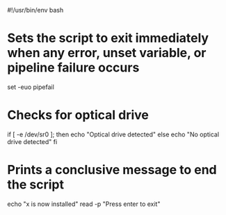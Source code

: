 #!/usr/bin/env bash

# Sets the script to exit immediately when any error, unset variable, or pipeline failure occurs
set -euo pipefail

# Checks for optical drive
if [ -e /dev/sr0 ]; then
    echo "Optical drive detected"
else
    echo "No optical drive detected"
fi

# Prints a conclusive message to end the script
echo "x is now installed"
read -p "Press enter to exit"
